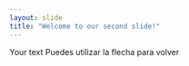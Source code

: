 ```yaml
---
layout: slide
title: "Welcome to our second slide!"
---
```

Your text
Puedes utilizar la flecha para volver
